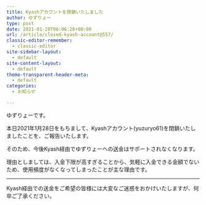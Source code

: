 ```yaml
---
title: Kyashアカウントを閉鎖いたしました
author: ゆずりょー
type: post
date: 2021-01-28T06:06:28+00:00
url: /article/closed-kyash-account@557/
classic-editor-remember:
  - classic-editor
site-sidebar-layout:
  - default
site-content-layout:
  - default
theme-transparent-header-meta:
  - default
categories:
  - お知らせ

---
```

ゆずりょーです。

本日2021年1月28日をもちまして、Kyashアカウント(yuzuryo61)を閉鎖いたしましたことを、ご報告いたします。

そのため、今後Kyash経由でゆずりょーへの送金はサポートされなくなります。

理由としましては、入金下限が高すぎることから、気軽に入金できる金額でないため、使用頻度がなくなってしまったことが主な理由です。

* * *

Kyash経由での送金をご希望の皆様には大変なご迷惑をおかけいたしますが、何卒ご了承ください。